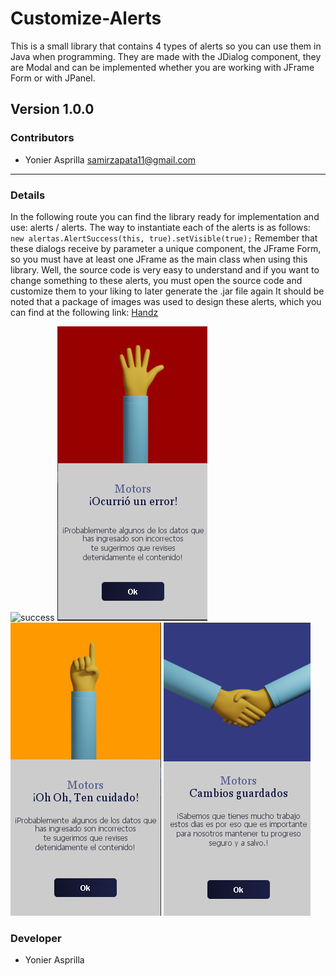 # Customize-Alerts
This is a small library that contains 4 types of alerts so you can use them in Java when programming. They are made with the JDialog component, they are Modal and can be implemented whether you are working with JFrame Form or with JPanel.

**Version 1.0.0**
---

### Contributors
- Yonier Asprilla <samirzapata11@gmail.com>

---

### Details

In the following route you can find the library ready for implementation and use: alerts / alerts.
The way to instantiate each of the alerts is as follows: `new alertas.AlertSuccess(this, true).setVisible(true);`
Remember that these dialogs receive by parameter a unique component, the JFrame Form, so you must have at least one JFrame as the main class when using this library.
Well, the source code is very easy to understand and if you want to change something to these alerts, you must open the source code and customize them to your liking to later generate the .jar file again
It should be noted that a package of images was used to design these alerts, which you can find at the following link: [Handz](https://www.handz.design/)

![success](https://user-images.githubusercontent.com/36949423/86566251-f64f1480-bf2e-11ea-862d-94afe7e9a264.png)    ![error](https://github.com/samirZapata/Customize-Alerts/blob/master/alerts/src/img/error.png)      ![Warning](https://github.com/samirZapata/Customize-Alerts/blob/master/alerts/src/img/warning.png)  ![EMP](https://github.com/samirZapata/Customize-Alerts/blob/master/alerts/src/img/emp.png)

### Developer 
- Yonier Asprilla
